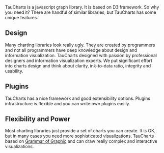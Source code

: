 TauCharts is a javascript graph library. It is based on D3 framework. So why you need it? There are handful of similar libraries, but TauCharts has some unique features.

## Design
Many charting libraries look really ugly. They are created by programmers and not all programmers have deep knowledge about design and information visualization. TauCharts designed with passion by professional designers and information visualization experts. We put significant effort into charts design and think about clarity, ink-to-data ratio, integrity and usability.

## Plugins
TauCharts has a nice framework and good extensibility options. Plugins infrastructure is flexible and you can write own plugins easily.

## Flexibility and Power
Most charting libraries just provide a set of charts you can create. It is OK, but in many cases you need more sophisticated visualizations. TauCharts based on [Grammar of Graphic](http://www.amazon.com/The-Grammar-Graphics-Statistics-Computing/dp/0387245448) and can draw really complex and interactive visualizations.
